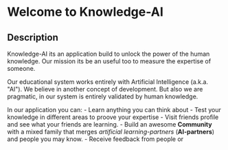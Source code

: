 # Welcome to Knowledge-AI

## Description 
Knowledge-AI its an application build to unlock the power of the human knowledge. Our mission its be an useful too to measure the expertise of someone. 

Our educational system works entirely with Artificial Intelligence (a.k.a. "AI"). We believe in another concept of development. But also we are pragmatic, in our system is entirely validated by human knowledge. 

In our application you can:
    - Learn anything you can think about
    - Test your knowledge in different areas to proove your expertise
    - Visit friends profile and see what your friends are learning.
    - Build an awesome **Community** with a mixed family that merges _artificial learning-partners_ (**AI-partners**)  and people you may know.
    - Receive feedback from people or 

<!-- We think that we can build on top of **assistants**. And an *assistants* -->
<!-- TODO: Write how to run the project locally -->
<!-- TODO: Add a LICENSE -->